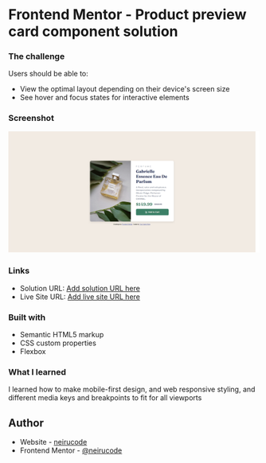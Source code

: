 # Frontend Mentor - Product preview card component solution

### The challenge

Users should be able to:

- View the optimal layout depending on their device's screen size
- See hover and focus states for interactive elements

### Screenshot

![](./images/product-preview-card-desktop.png)

### Links

- Solution URL: [Add solution URL here](https://github.com/neirucode/product-preview-card)
- Live Site URL: [Add live site URL here](https://neirucode.github.io/product-preview-card/)

### Built with

- Semantic HTML5 markup
- CSS custom properties
- Flexbox


### What I learned

I learned how to make mobile-first design, and web responsive styling, and different media keys and breakpoints to fit for all viewports

## Author

- Website - [neirucode](https://neirucode.github.io/portfolio/)
- Frontend Mentor - [@neirucode](https://www.frontendmentor.io/profile/neirucode)
